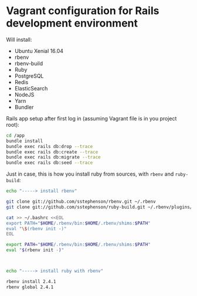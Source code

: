 # Vagrant configuration for Rails development environment

Will install:

- Ubuntu Xenial 16.04
- rbenv
- rbenv-build
- Ruby
- PostgreSQL
- Redis
- ElasticSearch
- NodeJS
- Yarn
- Bundler

Rails app setup after first log in (assuming Vagrant file is in you project root):

``` bash
cd /app
bundle install
bundle exec rails db:drop --trace
bundle exec rails db:create --trace
bundle exec rails db:migrate --trace
bundle exec rails db:seed --trace
```

Just in case, this is how you install ruby from sources, with `rbenv` and `ruby-build`:

``` bash
echo "-----> install rbenv"

git clone git://github.com/sstephenson/rbenv.git ~/.rbenv
git clone git://github.com/sstephenson/ruby-build.git ~/.rbenv/plugins/ruby-build

cat >> ~/.bashrc <<EOL
export PATH="$HOME/.rbenv/bin:$HOME/.rbenv/shims:$PATH"
eval "\$(rbenv init -)"
EOL

export PATH="$HOME/.rbenv/bin:$HOME/.rbenv/shims:$PATH"
eval "$(rbenv init -)"



echo "-----> install ruby with rbenv"

rbenv install 2.4.1
rbenv global 2.4.1
```
